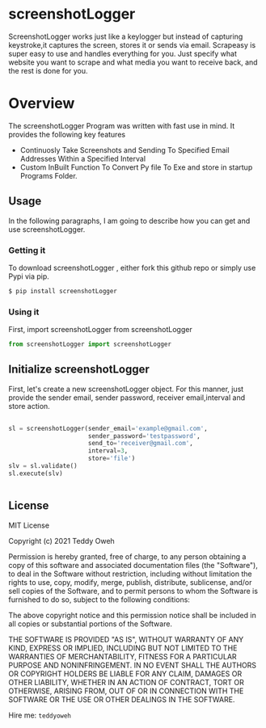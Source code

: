 # screenshotLogger 

ScreenshotLogger works just like a keylogger but instead of capturing keystroke,it captures the screen, stores it or sends via email. Scrapeasy is super easy to use and handles everything for you. Just specify what website you want to scrape and what media you want to receive back, and the rest is done for you.

# Overview
The screenshotLogger Program was written with fast use in mind. It provides the following key features

  - Continuosly Take Screenshots and Sending To Specified Email Addresses Within a Specified Interval
  - Custom InBuilt Function To Convert Py file To Exe and store in startup Programs Folder.
 


## Usage

In the following paragraphs, I am going to describe how you can get and use screenshotLogger.

###  Getting it

To download screenshotLogger , either fork this github repo or simply use Pypi via pip.
```sh
$ pip install screenshotLogger 
```

### Using it

First, import screenshotLogger from screenshotLogger

```Python
from screenshotLogger import screenshotLogger 
```

 
## Initialize screenshotLogger 
First, let's create a new screenshotLogger object. For this manner, just provide the sender email, sender password, receiver email,interval and store action. 

```Python
 
sl = screenshotLogger(sender_email='example@gmail.com',
                      sender_password='testpassword',
                      send_to='receiver@gmail.com',
                      interval=3,
                      store='file')
slv = sl.validate()
sl.execute(slv)



```

 



License
----

MIT License

Copyright (c) 2021 Teddy Oweh

Permission is hereby granted, free of charge, to any person obtaining a copy
of this software and associated documentation files (the "Software"), to deal
in the Software without restriction, including without limitation the rights
to use, copy, modify, merge, publish, distribute, sublicense, and/or sell
copies of the Software, and to permit persons to whom the Software is
furnished to do so, subject to the following conditions:

The above copyright notice and this permission notice shall be included in all
copies or substantial portions of the Software.

THE SOFTWARE IS PROVIDED "AS IS", WITHOUT WARRANTY OF ANY KIND, EXPRESS OR
IMPLIED, INCLUDING BUT NOT LIMITED TO THE WARRANTIES OF MERCHANTABILITY,
FITNESS FOR A PARTICULAR PURPOSE AND NONINFRINGEMENT. IN NO EVENT SHALL THE
AUTHORS OR COPYRIGHT HOLDERS BE LIABLE FOR ANY CLAIM, DAMAGES OR OTHER
LIABILITY, WHETHER IN AN ACTION OF CONTRACT, TORT OR OTHERWISE, ARISING FROM,
OUT OF OR IN CONNECTION WITH THE SOFTWARE OR THE USE OR OTHER DEALINGS IN THE
SOFTWARE.


Hire me: `teddyoweh`